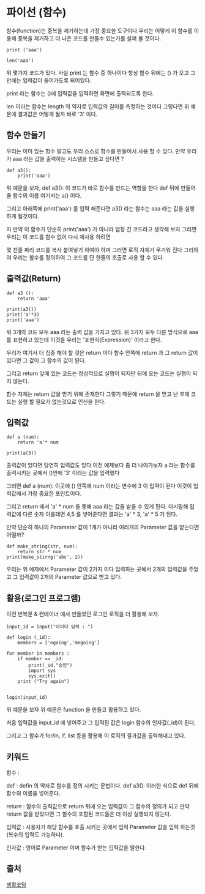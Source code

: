 # 파이선 (함수)

함수(function)는 중복을 제거하는데 가장 중요한 도구이다 우리는 어떻게 이 함수를 이용해 중복을 제거하고 더 나은 코드를 만들수 있는가를 살펴 볼 것이다.

```
print ('aaa')

len('aaa')
```

위 몇가지 코드가 있다. 사실 print 는 함수 중 하나이다 항상 함수 뒤에는 () 가 오고 그 안에는 입력값이 들어가도록 되어있다.

print 라는 함수는 ()에 입력값을 입력하면 화면에 출력되도록 한다.

len 이라는 함수는 length 의 약자로 입력값의 길이를 측정하는 것이다 그렇다면 위 예문에 결과값은 어떻게 될까 바로 '3' 이다.


## 함수 만들기

우리는 이미 있는 함수 말고도 우리 스스로 함수를 만들어서 사용 할 수 있다. 만약 우리가 aaa 라는 값을 출력하는 시스템을 만들고 싶다면 ?

```
def a3():
	print('aaa')
```

위 예문을 보자, def a3(): 이 코드가 바로 함수를 만드는 역할을 한다 def 뒤에 만들어줄 함수의 이름 여기서는 a() 이다.

그리고 아래쪽에 print('aaa') 를 입력 해준다면 a3() 라는 함수는 aaa 라는 값을 실행하게 될것이다.

자 만약 이 함수가 단순히 print('aaa') 가 아니라 엄청 긴 코드라고 생각해 보자 그러면 우리는 이 코드를 함수 없이 다시 재사용 하려면

몇 천줄 짜리 코드를 복사 붙여넣기 하여야 하며 그러면 로직 자체가 무거워 진다 그리하여 우리는 함수를 정의하여 그 코드를 단 한줄의 호출로 사용 할 수 있다.

## 출력값(Return)

```
def a3 ():
	return 'aaa'

print(a3())
print('a'*3)
print('aaa')
```

위 3개의 코드 모두 aaa 라는 출력 값을 가지고 있다. 위 3가지 모두 다른 방식으로 aaa 를 표현하고 있는데 이것을 우리는 '표현식(Expression)' 이라고 한다.

우리가 여기서 더 집중 해야 할 것은 return 이다 함수 안쪽에 return 과 그 return 값이 있다면 그 값이 그 함수의 값이 된다.

그리고 return 앞에 있는 코드는 정상적으로 실행이 되지만 뒤에 오는 코드는 실행이 되지 않는다. 

함수 자체는 return 값을 받기 위해 존재한다 그렇기 때문에 return 을 받고 난 후에 코드는 실행 할 필요가 없는것으로 인신을 한다.

## 입력값

```
def a (num):
	return 'a'* num

print(a(3))
```

출력값이 있다면 당연히 입력값도 있다 이전 예제보다 좀 더 나아가보자 a 라는 함수를 출력시키는 곳에서 ()안에 '3' 이라는 값을 입력했다 

그러면 def a (num): 이곳에 () 안쪽에 num 이라는 변수에 3 이 입력이 된다 이것이 입력값에서 가장 중요한 포인트이다. 

그리고 return 에서 'a' * num 을 통해 aaa 라는 값을 받을 수 있게 된다. 다시말해 입력값에 다른 숫자 이를테면 4,5 를 넣어준다면 결과는 'a' * 3, 'a' * 5 가 된다.

만약 단순히 하나의 Parameter 값이 1개가 아니라 여러개의 Parameter 값을 받는다면 어떨까?

```
def make_string(str, num):
	return str * num
print(make_stirng('abc', 2))

```

우리는 위 예제에서 Parameter 값이 2가지 이다 입력하는 곳에서 2개의 입력값을 주었고 그 입력값이 2개의 Parameter 값으로 받고 있다.

## 활용(로그인 프로그램)

이전 반복문 & 컨테이너 에서 만들었던 로그인 로직을 더 활용해 보자.

```
input_id = input("아이디 입력 : ")

def login (_id):
	members = ['egoing','megoing']

for member in members :
	if member == _id:
		print(_id,"승인")
		import sys
		sys.exit()
	print ("Try again")


login(input_id)
```

위 예문을 보자 위 예문은 function 을 만들고 활용하고 있다.

처음 입력값을 input_id 에 넣어주고 그 입력된 값은 login 함수의 인자값(_id)이 된다, 

그리고 그 함수가 for/in, if, list 등을 활용해 이 로직의 결과값을 출력해내고 있다.


## 키워드 

함수 : 

def : defin 의 약자로 함수를 정의 시키는 문법이다. def a3(): 이러한 식으로 def 뒤에 함수의 이름을 넣어준다.

return : 함수의 출력값으로 return 뒤에 오는 입력값이 그 함수의 정의가 되고 만약 return 값을 받았다면 그 함수의 포함된 코드들은 더 이상 실행되지 않는다.

입력값 : 사용자가 해당 함수를 호출 시키는 곳에서 입력 Parameter 값을 입력 하는것(복수의 입력도 가능하다).	  

인자값 : 영어로 Parameter 이며 함수가 받는 입력값을 말한다.

## 출처
[생활코딩](https://opentutorials.org/course/1750/9623)
